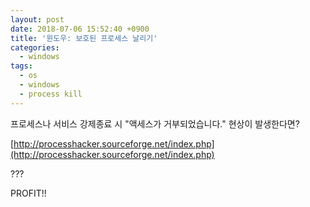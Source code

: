 ```yaml
---
layout: post
date: 2018-07-06 15:52:40 +0900
title: '윈도우: 보호된 프로세스 날리기'
categories:
  - windows
tags:
  - os
  - windows
  - process kill
---
```



프로세스나 서비스 강제종료 시 "액세스가 거부되었습니다." 현상이 발생한다면?

[http://processhacker.sourceforge.net/index.php](http://processhacker.sourceforge.net/index.php)

???

PROFIT!!
